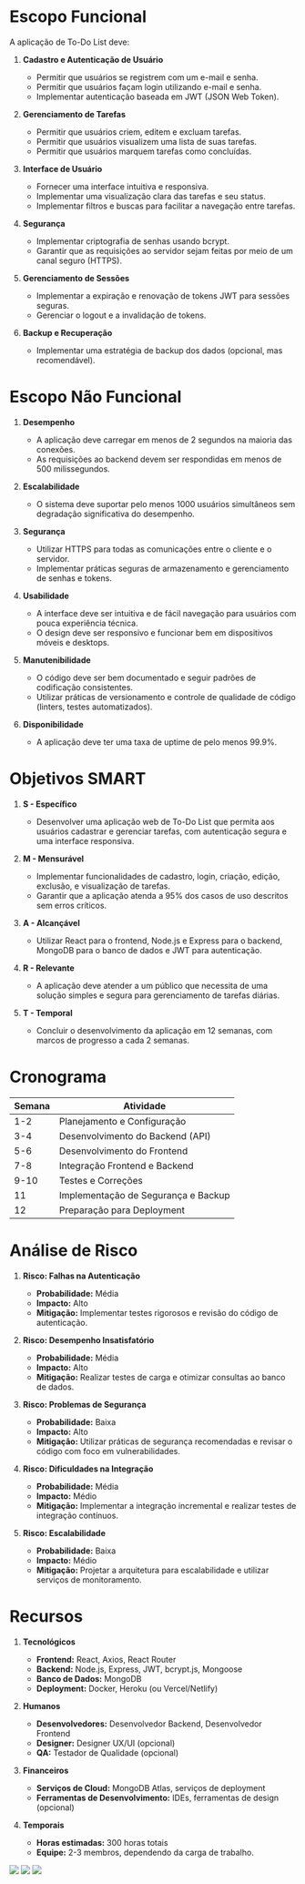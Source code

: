 # Escopo Funcional

A aplicação de To-Do List deve:

1. **Cadastro e Autenticação de Usuário**
   - Permitir que usuários se registrem com um e-mail e senha.
   - Permitir que usuários façam login utilizando e-mail e senha.
   - Implementar autenticação baseada em JWT (JSON Web Token).

2. **Gerenciamento de Tarefas**
   - Permitir que usuários criem, editem e excluam tarefas.
   - Permitir que usuários visualizem uma lista de suas tarefas.
   - Permitir que usuários marquem tarefas como concluídas.

3. **Interface de Usuário**
   - Fornecer uma interface intuitiva e responsiva.
   - Implementar uma visualização clara das tarefas e seu status.
   - Implementar filtros e buscas para facilitar a navegação entre tarefas.

4. **Segurança**
   - Implementar criptografia de senhas usando bcrypt.
   - Garantir que as requisições ao servidor sejam feitas por meio de um canal seguro (HTTPS).

5. **Gerenciamento de Sessões**
   - Implementar a expiração e renovação de tokens JWT para sessões seguras.
   - Gerenciar o logout e a invalidação de tokens.

6. **Backup e Recuperação**
   - Implementar uma estratégia de backup dos dados (opcional, mas recomendável).

# Escopo Não Funcional

1. **Desempenho**
   - A aplicação deve carregar em menos de 2 segundos na maioria das conexões.
   - As requisições ao backend devem ser respondidas em menos de 500 milissegundos.

2. **Escalabilidade**
   - O sistema deve suportar pelo menos 1000 usuários simultâneos sem degradação significativa do desempenho.

3. **Segurança**
   - Utilizar HTTPS para todas as comunicações entre o cliente e o servidor.
   - Implementar práticas seguras de armazenamento e gerenciamento de senhas e tokens.

4. **Usabilidade**
   - A interface deve ser intuitiva e de fácil navegação para usuários com pouca experiência técnica.
   - O design deve ser responsivo e funcionar bem em dispositivos móveis e desktops.

5. **Manutenibilidade**
   - O código deve ser bem documentado e seguir padrões de codificação consistentes.
   - Utilizar práticas de versionamento e controle de qualidade de código (linters, testes automatizados).

6. **Disponibilidade**
   - A aplicação deve ter uma taxa de uptime de pelo menos 99.9%.

# Objetivos SMART

1. **S - Específico**
   - Desenvolver uma aplicação web de To-Do List que permita aos usuários cadastrar e gerenciar tarefas, com autenticação segura e uma interface responsiva.

2. **M - Mensurável**
   - Implementar funcionalidades de cadastro, login, criação, edição, exclusão, e visualização de tarefas.
   - Garantir que a aplicação atenda a 95% dos casos de uso descritos sem erros críticos.

3. **A - Alcançável**
   - Utilizar React para o frontend, Node.js e Express para o backend, MongoDB para o banco de dados e JWT para autenticação.

4. **R - Relevante**
   - A aplicação deve atender a um público que necessita de uma solução simples e segura para gerenciamento de tarefas diárias.

5. **T - Temporal**
   - Concluir o desenvolvimento da aplicação em 12 semanas, com marcos de progresso a cada 2 semanas.

# Cronograma

| Semana | Atividade                         |
|--------|-----------------------------------|
| 1-2    | Planejamento e Configuração        |
| 3-4    | Desenvolvimento do Backend (API)   |
| 5-6    | Desenvolvimento do Frontend        |
| 7-8    | Integração Frontend e Backend      |
| 9-10   | Testes e Correções                 |
| 11     | Implementação de Segurança e Backup|
| 12     | Preparação para Deployment         |

# Análise de Risco

1. **Risco: Falhas na Autenticação**
   - **Probabilidade:** Média
   - **Impacto:** Alto
   - **Mitigação:** Implementar testes rigorosos e revisão do código de autenticação.

2. **Risco: Desempenho Insatisfatório**
   - **Probabilidade:** Média
   - **Impacto:** Alto
   - **Mitigação:** Realizar testes de carga e otimizar consultas ao banco de dados.

3. **Risco: Problemas de Segurança**
   - **Probabilidade:** Baixa
   - **Impacto:** Alto
   - **Mitigação:** Utilizar práticas de segurança recomendadas e revisar o código com foco em vulnerabilidades.

4. **Risco: Dificuldades na Integração**
   - **Probabilidade:** Média
   - **Impacto:** Médio
   - **Mitigação:** Implementar a integração incremental e realizar testes de integração contínuos.

5. **Risco: Escalabilidade**
   - **Probabilidade:** Baixa
   - **Impacto:** Médio
   - **Mitigação:** Projetar a arquitetura para escalabilidade e utilizar serviços de monitoramento.

# Recursos

1. **Tecnológicos**
   - **Frontend:** React, Axios, React Router
   - **Backend:** Node.js, Express, JWT, bcrypt.js, Mongoose
   - **Banco de Dados:** MongoDB
   - **Deployment:** Docker, Heroku (ou Vercel/Netlify)

2. **Humanos**
   - **Desenvolvedores:** Desenvolvedor Backend, Desenvolvedor Frontend
   - **Designer:** Designer UX/UI (opcional)
   - **QA:** Testador de Qualidade (opcional)

3. **Financeiros**
   - **Serviços de Cloud:** MongoDB Atlas, serviços de deployment
   - **Ferramentas de Desenvolvimento:** IDEs, ferramentas de design (opcional)

4. **Temporais**
   - **Horas estimadas:** 300 horas totais
   - **Equipe:** 2-3 membros, dependendo da carga de trabalho.

<img src="img/DIAGRAMA DE CLASSE.PNG">
<img src="img/DIAGRAMA DE USO.PNG">
<img src="img/DIAGRAMA DE FLUXO.PNG">